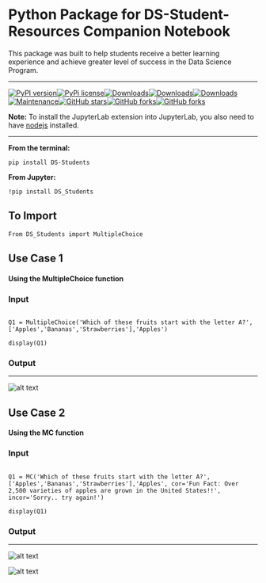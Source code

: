 # Python Package for DS-Student-Resources Companion Notebook

This package was built to help students receive a better learning experience and achieve greater level of success in the Data Science Program.
___



[![PyPI version](https://badge.fury.io/py/DS-Students.svg)](https://badge.fury.io/py/DS-Students)[![PyPi license](https://badgen.net/pypi/license/DS-Students/)](https://pypi.com/DS-Students/)[![Downloads](https://pepy.tech/badge/ds-students)](https://pepy.tech/project/ds-students)[![Downloads](https://pepy.tech/badge/ds-students/month)](https://pepy.tech/project/ds-students)[![Downloads](https://pepy.tech/badge/ds-students/week)](https://pepy.tech/project/ds-students)[![Maintenance](https://img.shields.io/badge/Maintained%3F-yes-blue.svg)](https://github.com/woz-u/DS-Student-Resources/graphs/commit-activity)[![GitHub stars](https://badgen.net/github/stars/woz-u/DS-Student-Resources)](https://GitHub.com/woz-u/DS-Student-Resources/)[![GitHub forks](https://badgen.net/github/forks/woz-u/DS-Student-Resources/)](https://GitHub.com/woz-u/DS-Student-Resources/)[![GitHub forks](https://badgen.net/github/watchers/woz-u/DS-Student-Resources/)](https://GitHub.com/woz-u/DS-Student-Resources/)

**Note:** To install the JupyterLab extension into JupyterLab, you also need to have [nodejs](https://nodejs.org/en/download/) installed.


-----

**From the terminal:** 
    
    pip install DS-Students

**From Jupyter:** 
    
    !pip install DS_Students

To Import
-----

    From DS_Students import MultipleChoice

## Use Case 1
#### Using the MultipleChoice function
### Input
```

Q1 = MultipleChoice('Which of these fruits start with the letter A?',['Apples','Bananas','Strawberries'],'Apples')
```
```
display(Q1)
```
### Output
----

![alt text](https://github.com/woz-u/DS-Student-Resources/blob/main/DS101-Basic-Statistics/Media/Package-README-Image.png?raw=true)




## Use Case 2
#### Using the MC function
### Input
```

Q1 = MC('Which of these fruits start with the letter A?',['Apples','Bananas','Strawberries'],'Apples', cor='Fun Fact: Over 2,500 varieties of apples are grown in the United States!!', incor='Sorry.. try again!')
```
```
display(Q1)
```
### Output
----

![alt text](https://github.com/woz-u/DS-Student-Resources/blob/main/DS101-Basic-Statistics/Media/MC-Correct.png?raw=true)


![alt text](https://github.com/woz-u/DS-Student-Resources/blob/main/DS101-Basic-Statistics/Media/MC-Incorrect.png?raw=true)